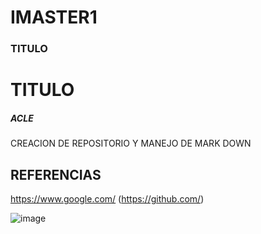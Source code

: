 # IMASTER1
### TITULO
# TITULO
##### ACLE
CREACION DE REPOSITORIO Y MANEJO DE MARK DOWN


## REFERENCIAS

https://www.google.com/
(https://github.com/)

![image](https://github.com/ACLE7/IMASTER1/assets/167648126/56f7e4ed-a60d-485e-9ecc-357e36527919)
